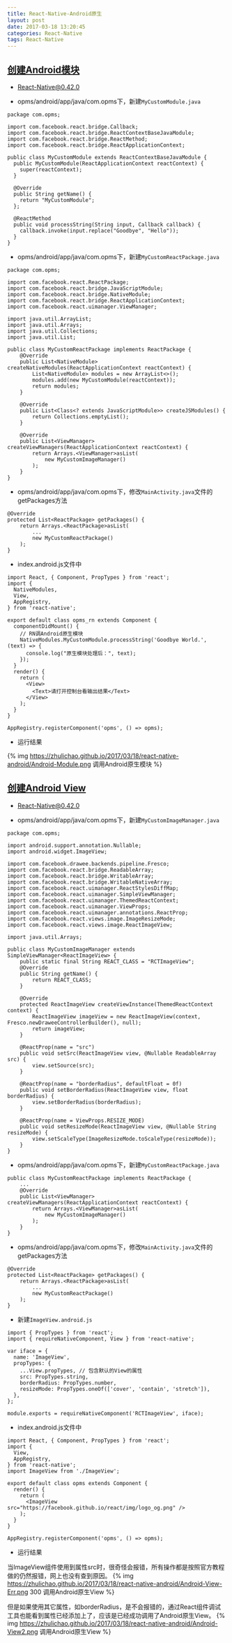 ```yaml
---
title: React-Native-Android原生
layout: post
date: 2017-03-18 13:20:45
categories: React-Native
tags: React-Native
---
```


## [创建Android模块](http://reactnative.cn/docs/0.42/native-modules-ios.html#content)

- React-Native@0.42.0

- opms/android/app/java/com.opms下，新建`MyCustomModule.java`

```
package com.opms;

import com.facebook.react.bridge.Callback;
import com.facebook.react.bridge.ReactContextBaseJavaModule;
import com.facebook.react.bridge.ReactMethod;
import com.facebook.react.bridge.ReactApplicationContext;

public class MyCustomModule extends ReactContextBaseJavaModule {
  public MyCustomModule(ReactApplicationContext reactContext) {
    super(reactContext);
  }

  @Override
  public String getName() {
    return "MyCustomModule";
  };

  @ReactMethod
  public void processString(String input, Callback callback) {
    callback.invoke(input.replace("Goodbye", "Hello"));
  }
}
```

- opms/android/app/java/com.opms下，新建`MyCustomReactPackage.java`

```
package com.opms;

import com.facebook.react.ReactPackage;
import com.facebook.react.bridge.JavaScriptModule;
import com.facebook.react.bridge.NativeModule;
import com.facebook.react.bridge.ReactApplicationContext;
import com.facebook.react.uimanager.ViewManager;

import java.util.ArrayList;
import java.util.Arrays;
import java.util.Collections;
import java.util.List;

public class MyCustomReactPackage implements ReactPackage {
    @Override
    public List<NativeModule> createNativeModules(ReactApplicationContext reactContext) {
        List<NativeModule> modules = new ArrayList<>();
        modules.add(new MyCustomModule(reactContext));
        return modules;
    }

    @Override
    public List<Class<? extends JavaScriptModule>> createJSModules() {
        return Collections.emptyList();
    }

    @Override
    public List<ViewManager> createViewManagers(ReactApplicationContext reactContext) {
        return Arrays.<ViewManager>asList(
            new MyCustomImageManager()
        );
    }
}

```

- opms/android/app/java/com.opms下，修改`MainActivity.java`文件的getPackages方法

```
@Override
protected List<ReactPackage> getPackages() {
    return Arrays.<ReactPackage>asList(
        ...
        new MyCustomReactPackage()
    );
}
```

- index.android.js文件中

```
import React, { Component, PropTypes } from 'react';
import {
  NativeModules,
  View,
  AppRegistry,
} from 'react-native';

export default class opms_rn extends Component {
  componentDidMount() {
    // RN调Android原生模块
    NativeModules.MyCustomModule.processString('Goodbye World.', (text) => {
      console.log("原生模块处理后：", text);
    });
  }
  render() {
    return (
      <View>
        <Text>请打开控制台看输出结果</Text>
      </View>
    );
  }
}

AppRegistry.registerComponent('opms', () => opms);
```

- 运行结果

{% img https://zhulichao.github.io/2017/03/18/react-native-android/Android-Module.png 调用Android原生模块 %}

## [创建Android View](http://reactnative.cn/docs/0.42/native-component-ios.html#content)

- React-Native@0.42.0

- opms/android/app/java/com.opms下，新建`MyCustomImageManager.java`

```
package com.opms;

import android.support.annotation.Nullable;
import android.widget.ImageView;

import com.facebook.drawee.backends.pipeline.Fresco;
import com.facebook.react.bridge.ReadableArray;
import com.facebook.react.bridge.WritableArray;
import com.facebook.react.bridge.WritableNativeArray;
import com.facebook.react.uimanager.ReactStylesDiffMap;
import com.facebook.react.uimanager.SimpleViewManager;
import com.facebook.react.uimanager.ThemedReactContext;
import com.facebook.react.uimanager.ViewProps;
import com.facebook.react.uimanager.annotations.ReactProp;
import com.facebook.react.views.image.ImageResizeMode;
import com.facebook.react.views.image.ReactImageView;

import java.util.Arrays;

public class MyCustomImageManager extends SimpleViewManager<ReactImageView> {
    public static final String REACT_CLASS = "RCTImageView";
    @Override
    public String getName() {
        return REACT_CLASS;
    }

    @Override
    protected ReactImageView createViewInstance(ThemedReactContext context) {
        ReactImageView imageView = new ReactImageView(context, Fresco.newDraweeControllerBuilder(), null);
        return imageView;
    }

    @ReactProp(name = "src")
    public void setSrc(ReactImageView view, @Nullable ReadableArray  src) {
        view.setSource(src);
    }

    @ReactProp(name = "borderRadius", defaultFloat = 0f)
    public void setBorderRadius(ReactImageView view, float borderRadius) {
        view.setBorderRadius(borderRadius);
    }

    @ReactProp(name = ViewProps.RESIZE_MODE)
    public void setResizeMode(ReactImageView view, @Nullable String resizeMode) {
        view.setScaleType(ImageResizeMode.toScaleType(resizeMode));
    }
}

```

- opms/android/app/java/com.opms下，新建`MyCustomReactPackage.java`

```
public class MyCustomReactPackage implements ReactPackage {
    ...
    @Override
    public List<ViewManager> createViewManagers(ReactApplicationContext reactContext) {
        return Arrays.<ViewManager>asList(
            new MyCustomImageManager()
        );
    }
}
```

- opms/android/app/java/com.opms下，修改`MainActivity.java`文件的getPackages方法

```
@Override
protected List<ReactPackage> getPackages() {
    return Arrays.<ReactPackage>asList(
        ...
        new MyCustomReactPackage()
    );
}
```

- 新建`ImageView.android.js`

```
import { PropTypes } from 'react';
import { requireNativeComponent, View } from 'react-native';

var iface = {
  name: 'ImageView',
  propTypes: {
    ...View.propTypes, // 包含默认的View的属性
    src: PropTypes.string,
    borderRadius: PropTypes.number,
    resizeMode: PropTypes.oneOf(['cover', 'contain', 'stretch']),
  },
};

module.exports = requireNativeComponent('RCTImageView', iface);
```

- index.android.js文件中

```
import React, { Component, PropTypes } from 'react';
import {
  View,
  AppRegistry,
} from 'react-native';
import ImageView from './ImageView';

export default class opms extends Component {
  render() {
    return (
      <ImageView src="https://facebook.github.io/react/img/logo_og.png" />
    );
  }
}

AppRegistry.registerComponent('opms', () => opms);
```

- 运行结果

当ImageView组件使用到属性src时，很奇怪会报错，所有操作都是按照官方教程做的仍然报错，网上也没有查到原因。
{% img https://zhulichao.github.io/2017/03/18/react-native-android/Android-View-Err.png 300 调用Android原生View %}

但是如果使用其它属性，如borderRadius，是不会报错的，通过React组件调试工具也能看到属性已经添加上了，应该是已经成功调用了Android原生View。
{% img https://zhulichao.github.io/2017/03/18/react-native-android/Android-View2.png 调用Android原生View %}